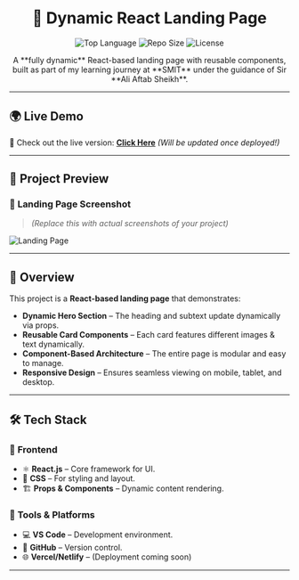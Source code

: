 <h1 align="center">🚀 Dynamic React Landing Page</h1>

<p align="center">
  <img src="https://img.shields.io/github/languages/top/saad-rao/React_Journey_At_SMIT?color=blue&label=JavaScript&logo=javascript&logoColor=yellow" alt="Top Language">
  <img src="https://img.shields.io/github/repo-size/saad-rao/React_Journey_At_SMIT?color=green&logo=github&label=Repo%20Size" alt="Repo Size">
  <img src="https://img.shields.io/github/license/saad-rao/React_Journey_At_SMIT?label=license&logo=opensourceinitiative&color=orange" alt="License">
</p>

<p align="center">
  A **fully dynamic** React-based landing page with reusable components, built as part of my learning journey at **SMIT** under the guidance of Sir **Ali Aftab Sheikh**.
</p>

---

## 🌍 **Live Demo**
🚀 Check out the live version: **[Click Here](#)** *(Will be updated once deployed!)*

---

## 📸 **Project Preview**
### 🎯 **Landing Page Screenshot**
> *(Replace this with actual screenshots of your project)*
>
![Landing Page](https://via.placeholder.com/800x400.png?text=Landing+Page+Preview)

---

## 📖 **Overview**
This project is a **React-based landing page** that demonstrates:
- **Dynamic Hero Section** – The heading and subtext update dynamically via props.
- **Reusable Card Components** – Each card features different images & text dynamically.
- **Component-Based Architecture** – The entire page is modular and easy to manage.
- **Responsive Design** – Ensures seamless viewing on mobile, tablet, and desktop.

---

## 🛠️ **Tech Stack**
### 🔹 **Frontend**
- ⚛️ **React.js** – Core framework for UI.
- 🎨 **CSS** – For styling and layout.
- 🏗 **Props & Components** – Dynamic content rendering.

### 🔹 **Tools & Platforms**
- 💻 **VS Code** – Development environment.
- 🐙 **GitHub** – Version control.
- 🌐 **Vercel/Netlify** – (Deployment coming soon)

---
<!-- 
## 🚀 **Installation Guide**
Follow these steps to run the project locally:

### 1️⃣ Clone the Repository
```bash
git clone https://github.com/saad-rao/React_Journey_At_SMIT.git
 -->

